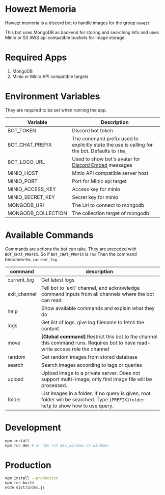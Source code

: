 # Howezt Memoria

Howezt memoria is a discord bot to handle images for the group `Howezt`

This bot uses MongoDB as backend for storing and searching info and uses Minio or S3 AWS api compatible buckets for image storage.

# Required Apps

1. MongoDB
2. Minio or Minio API compatible targets

# Environment Variables

They are required to be set when running the app.

| Variable           | Description                                                                                                              |
| ------------------ | ------------------------------------------------------------------------------------------------------------------------ |
| BOT_TOKEN          | Discord bot token                                                                                                        |
| BOT_CHAT_PREFIX    | The command prefix used to explicitly state the use is calling for the bot. Defaults to `!hm_`                           |
| BOT_LOGO_URL       | Used to show bot's avatar for [Discord Embed](https://discordjs.guide/popular-topics/embeds.html#embed-preview) messages |
| MINIO_HOST         | Minio API compatible server host                                                                                         |
| MINIO_PORT         | Port for Minio api target                                                                                                |
| MINIO_ACCESS_KEY   | Access key for minio                                                                                                     |
| MINIO_SECRET_KEY   | Secret key for minio                                                                                                     |
| MONGODB_URI        | The Uri to connect to mongodb                                                                                            |
| MONGODB_COLLECTION | The collection target of mongodb                                                                                         |

# Available Commands

Commands are actions the bot can take. They are preceded with `BOT_CHAT_PREFIX`. So if `BOT_CHAT_PREFIX` is `!hm` Then the command becomes`!hm_current_log`

| command      | description                                                                                                                         |
| ------------ | ----------------------------------------------------------------------------------------------------------------------------------- |
| current_log  | Get latest logs                                                                                                                     |
| exit_channel | Tell bot to 'exit' channel, and acknowledge command inputs from all channels where the bot can read                                 |
| help         | Show available commands and explain what they do                                                                                    |
| logs         | Get list of logs. give log filename to fetch the content                                                                            |
| move         | **[Global command]** Restrict this bot to the channel this command runs. Requires bot to have read-write access role the channel    |
| random       | Get random images from stored database                                                                                              |
| search       | Search images according to tags or queries                                                                                          |
| upload       | Upload image to a private server. Does not support multi-image, only first image file will be processed.                            |
| folder       | List images in a folder. If no query is given, root folder will be searched. Type `{PREFIX}folder --help` to show how to use query. |

# Development

```sh
npm install
npm run dev # or npm run dev_windows on windows
```

# Production

```sh
npm install --production
npm run build
node dist/index.js
```
